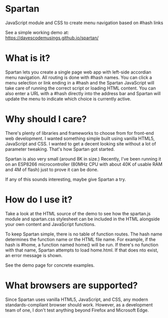 # Spartan
JavaScript module and CSS to create menu navigation based on #hash links

See a simple working demo at: https://davescodemusings.github.io/spartan/

# What is it?
Spartan lets you create a single page web app with left-side accordian menu navigation. All routing is done with #hash names. You can click a menu selection or link ending in a #hash and the Spartan JavaScript will take care of running the correct script or loading HTML content. You can also enter a URL with a #hash directly into the address bar and Spartan will update the menu to indicate which choice is currently active.

# Why should I care?
There's plenty of libraries and frameworks to choose from for front-end web development. I wanted something simple built using vanilla HTML5, JavaScript and CSS. I wanted to get a decent looking site without a lot of parameter tweaking. That's how Spartan got started.

Spartan is also very small (around 8K in size.) Recently, I've been running it on an ESP8266 microcontroller (80MHz CPU with about 40K of usable RAM and 4M of flash) just to prove it can be done.

If any of this sounds interesting, maybe give Spartan a try.

# How do I use it?
Take a look at the HTML source of the demo to see how the spartan.js module and spartan.css stylesheet can be included in the HTML alongside your own content and JavaScript functions.

To keep Spartan simple, there is no table of function routes. The hash name determines the function name or the HTML file name. For example, if the hash is #home, a function named home() will be run. If there's no function with that name, Spartan attempts to load home.html. If that does nto exist, an error message is shown.

See the demo page for concrete examples.

# What browsers are supported?
Since Spartan uses vanilla HTML5, JavaScript, and CSS, any modern standards-compliant browser should work. However, as a development team of one, I don't test anything beyond Firefox and Microsoft Edge.
